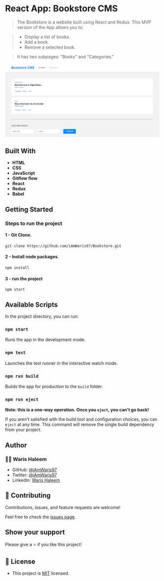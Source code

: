 # React App: Bookstore CMS

> The Bookstore is a website built using React and Redux.
> This MVP version of the App allows you to:

> * Display a list of books.
> * Add a book.
> * Remove a selected book.

> It has two subpages: "Books" and "Categories."

![Project Screenshot](./snapshot.PNG "Bookstore CMS")

## Built With

- **HTML**
- **CSS**
- **JavaScript**
- **Gitflow flow**
- **React**
- **Redux**
- **Babel**

## Getting Started

### Steps to run the project

#### 1 - Git Clone.

```
git clone https://github.com/iAmWaris97/Bookstore.git
```
#### 2 - Install node packages.

```
npm install
```

#### 3 - run the project

```
npm start
```

## Available Scripts

In the project directory, you can run:

### `npm start`

Runs the app in the development mode.

### `npm test`

Launches the test runner in the interactive watch mode.

### `npm run build`

Builds the app for production to the `build` folder.

### `npm run eject`

**Note: this is a one-way operation. Once you `eject`, you can't go back!**

If you aren't satisfied with the build tool and configuration choices, you can `eject` at any time. This command will remove the single build dependency from your project.

## Author
### 👨‍💻 Waris Haleem
- GitHub: [@iAmWaris97](https://github.com/iAmWaris97)
- Twitter: [@iAmWaris97](https://twitter.com/iAmWaris97)
- LinkedIn: [Waris Haleem](https://www.linkedin.com/in/waris-haleem/)

## 🤝 Contributing

Contributions, issues, and feature requests are welcome!

Feel free to check the [issues page](../../issues/).

## Show your support

Please give a ⭐️ if you like this project!

## 📝 License
- This project is [MIT](./LICENSE) licensed.